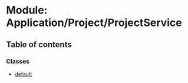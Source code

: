 # Module: Application/Project/ProjectService

## Table of contents

### Classes

- [default](../wiki/Application.Project.ProjectService.default)
